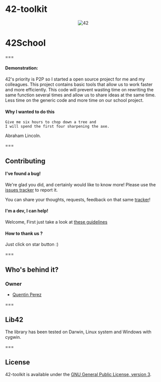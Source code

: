 42-toolkit
==========

<p align="center">
	<img src="https://raw.github.com/QuentinPerez/42-toolkit/master/doc/images/logo-42.png" alt="42" title="42">
</p>

# 42School
===

#### Demonstration:
42's priority is P2P so I started a open source project for me and my colleagues.
This project contains basic tools that allow us to work faster and more efficiently.
This code will prevent wasting time on rewriting the same function several times
and allow us to share ideas at the same time.
Less time on the generic code and more time on our school project.

#### Why I wanted to do this

	Give me six hours to chop down a tree and
	I will spend the first four sharpening the axe.
Abraham Lincoln.

===
## Contributing

#### I've found a bug!

We're glad you did, and certainly would like to know more! Please use the [issues tracker](https://github.com/42School/42-toolkit/issues) to report it.

You can share your thoughts, requests, feedback on that same [tracker](https://github.com/42School/42-toolkit/issues)!

#### I'm a dev, I can help!

Welcome, First just take a look at [these guidelines](CONTRIBUTING.md)

#### How to thank us ?

Just click on star button :)

===

## Who's behind it?

### Owner
* [Quentin Perez](https://github.com/QuentinPerez)

===

## Lib42

The library has been tested on Darwin, Linux system and Windows with cygwin.

===

## License

42-toolkit is available under the [GNU General Public License, version 3](LICENSE).
